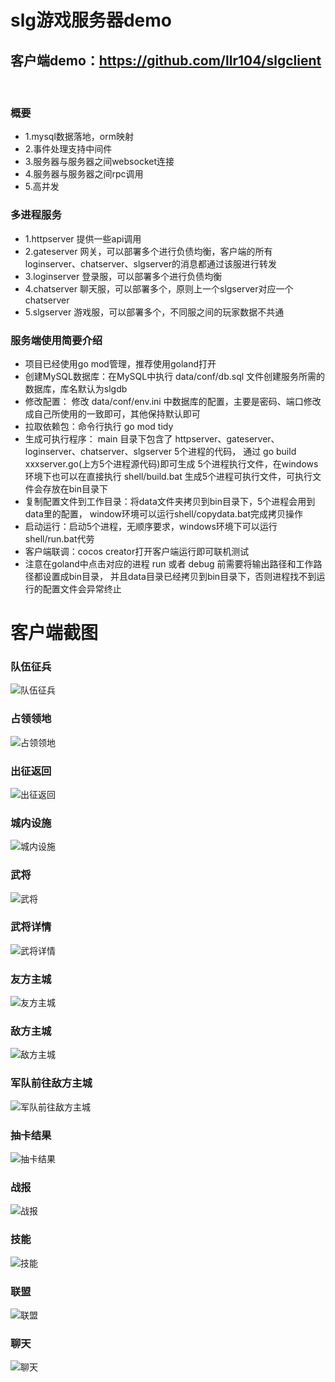 # slg游戏服务器demo

## 客户端demo：https://github.com/llr104/slgclient
<br>

### 概要
- 1.mysql数据落地，orm映射
- 2.事件处理支持中间件
- 3.服务器与服务器之间websocket连接
- 4.服务器与服务器之间rpc调用
- 5.高并发

### 多进程服务
- 1.httpserver  提供一些api调用
- 2.gateserver  网关，可以部署多个进行负债均衡，客户端的所有loginserver、chatserver、slgserver的消息都通过该服进行转发
- 3.loginserver 登录服，可以部署多个进行负债均衡
- 4.chatserver  聊天服，可以部署多个，原则上一个slgserver对应一个chatserver
- 5.slgserver   游戏服，可以部署多个，不同服之间的玩家数据不共通

### 服务端使用简要介绍
- 项目已经使用go mod管理，推荐使用goland打开
- 创建MySQL数据库：在MySQL中执行 data/conf/db.sql 文件创建服务所需的数据库，库名默认为slgdb
- 修改配置： 修改 data/conf/env.ini 中数据库的配置，主要是密码、端口修改成自己所使用的一致即可，其他保持默认即可
- 拉取依赖包：命令行执行 go mod tidy
- 生成可执行程序： main 目录下包含了 httpserver、gateserver、loginserver、chatserver、slgserver 5个进程的代码，
  通过 go build xxxserver.go(上方5个进程源代码)即可生成 5个进程执行文件，在windows环境下也可以在直接执行 shell/build.bat
  生成5个进程可执行文件，可执行文件会存放在bin目录下
- 复制配置文件到工作目录：将data文件夹拷贝到bin目录下，5个进程会用到data里的配置， window环境可以运行shell/copydata.bat完成拷贝操作
- 启动运行：启动5个进程，无顺序要求，windows环境下可以运行shell/run.bat代劳
- 客户端联调：cocos creator打开客户端运行即可联机测试
- 注意在goland中点击对应的进程 run 或者 debug 前需要将输出路径和工作路径都设置成bin目录，
  并且data目录已经拷贝到bin目录下，否则进程找不到运行的配置文件会异常终止

# 客户端截图
### 队伍征兵
![队伍征兵](https://s1.imagehub.cc/images/2021/04/23/d56cd91ba46b9ffd7b097dc4cb07bf5a.png)

### 占领领地
![占领领地](https://s1.imagehub.cc/images/2021/04/23/6e75b931ec76e840720c43f1a915eb85.png)

### 出征返回
![出征返回](https://s1.imagehub.cc/images/2021/04/23/2c6881d4caeff95de2d75c497ea0035e.png)

### 城内设施
![城内设施](https://s1.imagehub.cc/images/2021/04/23/6e99130a9fd3a104fa3c1177bc1b0947.png)

### 武将
![武将](https://s1.imagehub.cc/images/2021/04/23/a4cff5540d6a40a446b77fbfa58d8112.png)

### 武将详情
![武将详情](https://s1.imagehub.cc/images/2021/04/23/f579d57ae695b0686827e78ca3003340.png)

### 友方主城
![友方主城](https://s1.imagehub.cc/images/2021/04/23/1405cfa404e73b9bf.png)

### 敌方主城
![敌方主城](https://s1.imagehub.cc/images/2021/04/23/23b58a83e2baaf0f1.png)

### 军队前往敌方主城
![军队前往敌方主城](https://s1.imagehub.cc/images/2021/04/23/3.png)

### 抽卡结果
![抽卡结果](https://s1.imagehub.cc/images/2021/04/23/33ce47f51109b5b6f7d7370d1669878a.png)

### 战报
![战报](https://s1.imagehub.cc/images/2021/04/23/32e6bd48f6492e332640fdcd850a8118.png)

### 技能
![技能](https://s1.imagehub.cc/images/2021/04/23/e1417839fe85f2ec30fd1e9a07cfb61f.png)

### 联盟
![联盟](https://s1.imagehub.cc/images/2021/04/23/7d8c5e1b4119128673101a03a0ec1a8d.png)

### 聊天
![聊天](https://s1.imagehub.cc/images/2021/04/23/5c5785ceab3b9d4707bcb75548c570a0.png)
